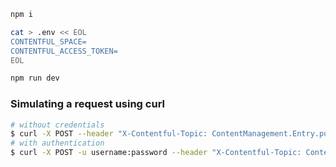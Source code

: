 ```bash
npm i

cat > .env << EOL
CONTENTFUL_SPACE=
CONTENTFUL_ACCESS_TOKEN=
EOL

npm run dev
```

### Simulating a request using curl

```bash
# without credentials
$ curl -X POST --header "X-Contentful-Topic: ContentManagement.Entry.publish" localhost:5000
# with authentication
$ curl -X POST -u username:password --header "X-Contentful-Topic: ContentManagement.Entry.publish" localhost:5000
```
